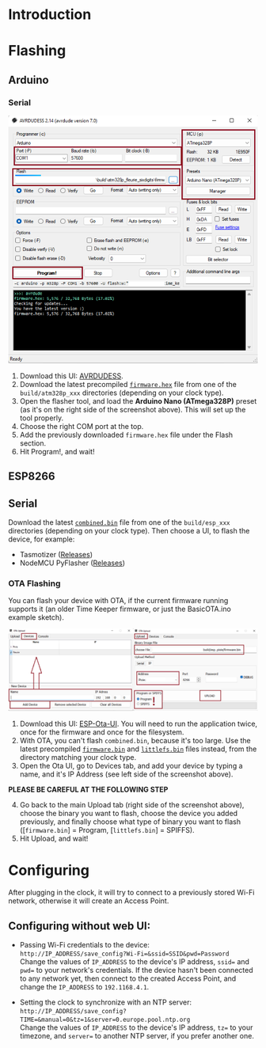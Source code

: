 # Introduction
# Flashing

## Arduino
### Serial
![](./docs/screenshots/avrdudess.png)

1. Download this UI: [AVRDUDESS](https://github.com/ZakKemble/AVRDUDESS/releases).
2. Download the latest precompiled [`firmware.hex`](https://github.com/ambarusa/Time-Keeper/tree/master/build) file from one of the `build/atm328p_xxx` directories (depending on your clock type).
3. Open the flasher tool, and load the **Arduino Nano (ATmega328P)** preset (as it's on the right side of the screenshot above). This will set up the tool properly.
4. Choose the right COM port at the top.
5. Add the previously downloaded `firmware.hex` file under the Flash section.
5. Hit Program!, and wait!

## ESP8266
## Serial
Download the latest [`combined.bin`](https://github.com/ambarusa/Time-Keeper/tree/master/build) file  from one of the `build/esp_xxx` directories (depending on your clock type). Then choose a UI, to flash the device, for example:

- Tasmotizer ([Releases](https://github.com/tasmota/tasmotizer/releases))
- NodeMCU PyFlasher ([Releases](https://github.com/marcelstoer/nodemcu-pyflasher/releases))

### OTA Flashing
You can flash your device with OTA, if the current firmware running supports it (an older Time Keeper firmware, or just the BasicOTA.ino example sketch).

![](./docs/screenshots/ota_ui.png)

1. Download this UI: [ESP-Ota-UI](https://github.com/Nikfinn99/ESP-Ota-UI/releases). You will need to run the application twice, once for the firmware and once for the filesystem.
2. With OTA, you can't flash `combined.bin`, because it's too large. Use the latest precompiled [`firmware.bin`](https://github.com/ambarusa/Time-Keeper/tree/master/build) and [`littlefs.bin`](https://github.com/ambarusa/Time-Keeper/tree/master/build) files instead, from the directory matching your clock type.
3. Open the Ota UI, go to Devices tab, and add your device by typing a name, and it's IP Address (see left side of the screenshot above).

**PLEASE BE CAREFUL AT THE FOLLOWING STEP**

4. Go back to the main Upload tab (right side of the screenshot above), choose the binary you want to flash, choose the device you added previously, and finally choose what type of binary you want to flash ([`firmware.bin`] = Program, [`littlefs.bin`] = SPIFFS).
5. Hit Upload, and wait!

# Configuring

After plugging in the clock, it will try to connect to a previously stored Wi-Fi network, otherwise it will create an Access Point.


## Configuring without web UI:
* Passing Wi-Fi credentials to the device:\
`http://IP_ADDRESS/save_config?Wi-Fi=&ssid=SSID&pwd=Password`\
Change the values of `IP_ADDRESS` to the device's IP address, `ssid=` and `pwd=` to your network's credentials. If the device hasn't been connected to any network yet, then connect to the created Access Point, and change the `IP_ADDRESS` to `192.1168.4.1`.

* Setting the clock to synchronize with an NTP server:\
`http://IP_ADDRESS/save_config?TIME=&manual=0&tz=1&server=0.europe.pool.ntp.org`\
Change the values of `IP_ADDRESS` to the device's IP address, `tz=` to your timezone, and `server=` to another NTP server, if you prefer another one.